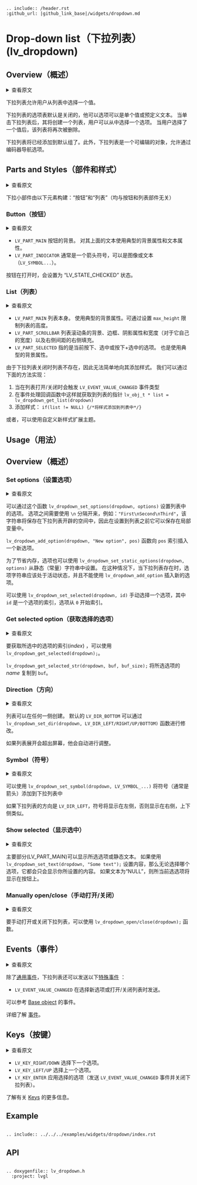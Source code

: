 ```eval_rst
.. include:: /header.rst 
:github_url: |github_link_base|/widgets/dropdown.md
```
# Drop-down list（下拉列表） (lv_dropdown)


## Overview（概述）

<details>
<summary>查看原文</summary>
<p>

The drop-down list allows the user to select one value from a list. 

The drop-down list is closed by default and displays a single value or a predefined text. 
When activated (by click on the drop-down list), a list is created from which the user may select one option. 
When the user selects a new value, the list is deleted again.

The Drop-down list is added to the default group (if it is set). Besides the Drop-down list is an editable object to allow selecting an option with encoder navigation too.

</p>
</details>

下拉列表允许用户从列表中选择一个值。

下拉列表的选项表默认是关闭的，他可以选项可以是单个值或预定义文本。
当单击下拉列表后，其将创建一个列表，用户可以从中选择一个选项。
当用户选择了一个值后，该列表将再次被删除。

下拉列表将已经添加到默认组了。此外，下拉列表是一个可编辑的对象，允许通过编码器导航选项。

## Parts and Styles（部件和样式）

<details>
<summary>查看原文</summary>
<p>

The Dropdown widget is built from the elements: "button" and "list" (both not related to the button and list widgets)

</p>
</details>

下拉小部件由以下元素构建：“按钮”和“列表”（均与按钮和列表部件无关）

### Button（按钮）

<details>
<summary>查看原文</summary>
<p>

- `LV_PART_MAIN` The background of the button. Uses the typical background properties and text properties for the text on it.
- `LV_PART_INDICATOR` Typically an arrow symbol that can be an image or a text (`LV_SYMBOL`).

The button goes to `LV_STATE_CHECKED` when its opened.

</p>
</details>

- `LV_PART_MAIN` 按钮的背景。 对其上面的文本使用典型的背景属性和文本属性。
- `LV_PART_INDICATOR` 通常是一个箭头符号，可以是图像或文本（`LV_SYMBOL...`）。

按钮在打开时，会设置为 “LV_STATE_CHECKED” 状态。

### List（列表）

<details>
<summary>查看原文</summary>
<p>

- `LV_PART_MAIN` The list itself. Uses the typical background properties. `max_height` can be used to limit the height of the list. 
- `LV_PART_SCROLLBAR` The scrollbar background, border, shadow properties and width (for its own width) and right padding for the spacing on the right.
- `LV_PART_SELECTED` Refers to the currently pressed, checked or pressed+checked option. Also uses the typical background properties. 

As list does not exist when the drop-down list is closed it's not possible to simply add styles to it.
Instead the following should be done:
1. Ad an event handler to the button for `LV_EVENT_VALUE_CHANGED` (triggered when the list is opened/closed)
2. Use `lv_obj_t * list = lv_dropdown_get_list(dropdown)`
3. `if(list != NULL) {/*Add the styles to the list*/}`

Alternatively the theme can be extended with the new styles. 

</p>
</details>

- `LV_PART_MAIN` 列表本身。 使用典型的背景属性。可通过设置 `max_height` 限制列表的高度。
- `LV_PART_SCROLLBAR` 列表滚动条的背景、边框、阴影属性和宽度（对于它自己的宽度）以及右侧间距的右侧填充。
- `LV_PART_SELECTED` 指的是当前按下、选中或按下+选中的选项。 也是使用典型的背景属性。

由于下拉列表关闭时列表不存在，因此无法简单地向其添加样式。
我们可以通过下面的方法实现：
1. 当在列表打开/关闭时会触发 `LV_EVENT_VALUE_CHANGED` 事件类型
2. 在事件处理回调函数中这样就获取到列表的指针 `lv_obj_t * list = lv_dropdown_get_list(dropdown)`
3. 添加样式： `if(list != NULL) {/*将样式添加到列表中*/}`

或者，可以使用自定义新样式扩展主题。

## Usage（用法）

## Overview（概述）

### Set options（设置选项）

<details>
<summary>查看原文</summary>
<p>

Options are passed to the drop-down list as a string with `lv_dropdown_set_options(dropdown, options)`. Options should be separated by `\n`. For example: `"First\nSecond\nThird"`. This string will be saved in the drop-down list, so it can in a local variable.

The `lv_dropdown_add_option(dropdown, "New option", pos)` function inserts a new option to `pos` index.

To save memory the options can set from a static(constant) string too with `lv_dropdown_set_static_options(dropdown, options)`. 
In this case the options string should be alive while the drop-down list exists and `lv_dropdown_add_option` can't be used

You can select an option manually with `lv_dropdown_set_selected(dropdown, id)`, where `id` is the index of an option.

</p>
</details>

可以通过这个函数 `lv_dropdown_set_options(dropdown, options)` 设置列表中的选项。 选项之间需要使用 `\n` 分隔开来，例如：`"First\nSecond\nThird"`，该字符串将保存在下拉列表开辟的空间中，因此在设置到列表之前它可以保存在局部变量中。

`lv_dropdown_add_option(dropdown, "New option", pos)` 函数向 `pos` 索引插入一个新选项。

为了节省内存，选项也可以使用 `lv_dropdown_set_static_options(dropdown, options)` 从静态（常量）字符串中设置。
在这种情况下，当下拉列表存在时，选项字符串应该处于活动状态，并且不能使用 `lv_dropdown_add_option` 插入新的选项。

可以使用 `lv_dropdown_set_selected(dropdown, id)` 手动选择一个选项，其中 `id` 是一个选项的索引，选项从 `0` 开始索引。

### Get selected option（获取选择的选项）

<details>
<summary>查看原文</summary>
<p>

The get the *index* of the selected option, use `lv_dropdown_get_selected(dropdown)`.

`lv_dropdown_get_selected_str(dropdown, buf, buf_size)` copies the *name* of the selected option to `buf`.

</p>
</details>

要获取所选中的选项的索引(*index*) ，可以使用 `lv_dropdown_get_selected(dropdown);`。

`lv_dropdown_get_selected_str(dropdown, buf, buf_size);` 将所选选项的 *name* 复制到 `buf`。

### Direction（方向）

<details>
<summary>查看原文</summary>
<p>

The list can be created on any side. The default `LV_DIR_BOTTOM` can be modified by `lv_dropdown_set_dir(dropdown, LV_DIR_LEFT/RIGHT/UP/BOTTOM)` function.

If the list would be vertically out of the screen, it will be aligned to the edge.

</p>
</details>

列表可以在任何一侧创建。 默认的 `LV_DIR_BOTTOM` 可以通过`lv_dropdown_set_dir(dropdown, LV_DIR_LEFT/RIGHT/UP/BOTTOM)` 函数进行修改。

如果列表展开会超出屏幕，他会自动进行调整。

### Symbol（符号）

<details>
<summary>查看原文</summary>
<p>

A symbol (typically an arrow) can be added to the drop down list with `lv_dropdown_set_symbol(dropdown, LV_SYMBOL_...)`

If the direction of the drop-down list is  `LV_DIR_LEFT` the symbol will be shown on the left, otherwise on the right.

</p>
</details>

可以使用 `lv_dropdown_set_symbol(dropdown, LV_SYMBOL_...)` 将符号（通常是箭头）添加到下拉列表中

如果下拉列表的方向是 `LV_DIR_LEFT`，符号将显示在左侧，否则显示在右侧，上下侧类似。

### Show selected（显示选中）

<details>
<summary>查看原文</summary>
<p>

The main part can either show the selected option or a static text. If a static is set with `lv_dropdown_set_text(dropdown, "Some text")` it will be shown regardless to th selected option.
If the text is `NULL` the selected option is displayed on the button.

</p>
</details>

主要部分(LV_PART_MAIN)可以显示所选选项或静态文本。 如果使用 `lv_dropdown_set_text(dropdown, "Some text");` 设置内容，那么无论选择哪个选项，它都会只会显示你所设置的内容。
如果文本为“NULL”，则所当前选选项将显示在按钮上。

### Manually open/close（手动打开/关闭）

<details>
<summary>查看原文</summary>
<p>

To manually open or close the drop-down list the `lv_dropdown_open/close(dropdown)` function can be used.

</p>
</details>

要手动打开或关闭下拉列表，可以使用 `lv_dropdown_open/close(dropdown);` 函数。

## Events（事件）

<details>
<summary>查看原文</summary>
<p>

Apart from the [Generic events](../overview/event.html#generic-events), the following [Special events](../overview/event.html#special-events) are sent by the drop-down list:
- `LV_EVENT_VALUE_CHANGED` Sent when the new option is selected or the list is opened/closed.

See the events of the [Base object](/widgets/obj) too.

Learn more about [Events](/overview/event).

</p>
</details>

除了[通用事件](../overview/event.html#generic-events)，下拉列表还可以发送以下[特殊事件](../overview/event.html#special-events) ：
- `LV_EVENT_VALUE_CHANGED` 在选择新选项或打开/关闭列表时发送。

可以参考 [Base object](/widgets/obj) 的事件。

详细了解 [事件](/overview/event)。

## Keys（按键）

<details>
<summary>查看原文</summary>
<p>

- `LV_KEY_RIGHT/DOWN` Select the next option.
- `LV_KEY_LEFT/UP` Select the previous option.
- `LY_KEY_ENTER` Apply the selected option (Sends `LV_EVENT_VALUE_CHANGED` event and closes the drop-down list).

Learn more about [Keys](/overview/indev).

</p>
</details>

- `LV_KEY_RIGHT/DOWN` 选择下一个选项。
- `LV_KEY_LEFT/UP` 选择上一个选项。
- `LY_KEY_ENTER` 应用选择的选项（发送 `LV_EVENT_VALUE_CHANGED` 事件并关闭下拉列表）。

了解有关 [Keys](/overview/indev) 的更多信息。

## Example

```eval_rst

.. include:: ../../../examples/widgets/dropdown/index.rst

```

## API

```eval_rst

.. doxygenfile:: lv_dropdown.h
  :project: lvgl

```
